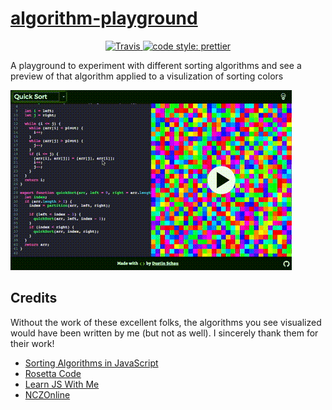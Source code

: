 # [algorithm-playground][algorithm-playground]

<p align="center">
  <a href="https://travis-ci.org/DSchau/algorithm-playground">
    <img alt="Travis" src="https://travis-ci.org/DSchau/algorithm-playground.svg?branch=master">
  </a>
  <a href="#badge">
    <img alt="code style: prettier" src="https://img.shields.io/badge/code_style-prettier-ff69b4.svg">
  </a>
</p>

A playground to experiment with different sorting algorithms and see a preview of that algorithm applied to a visulization of sorting colors

[![Algorithm Playground](./assets/algorithm-playground.gif)](https://giphy.com/gifs/xUOxf7xnJc4xVeZlDy/html5)

## Credits

Without the work of these excellent folks, the algorithms you see visualized would have been written by me (but not as well). I sincerely thank them for their work!

- [Sorting Algorithms in JavaScript](http://blog.benoitvallon.com/sorting-algorithms-in-javascript/sorting-algorithms-in-javascript-all-the-code/)
- [Rosetta Code](https://rosettacode.org/wiki/Sorting_algorithms/Cocktail_sort#JavaScript)
- [Learn JS With Me](http://learnjswith.me/quick-sort-in-javascript/)
- [NCZOnline](https://www.nczonline.net/blog/2009/09/08/computer-science-in-javascript-selection-sort/)

[algorithm-playground]: https://algorithm-playground.com

